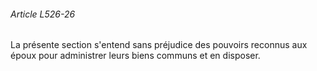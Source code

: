 ###### Article L526-26

La présente section s'entend sans préjudice des pouvoirs reconnus aux époux pour administrer leurs biens communs et en disposer.

